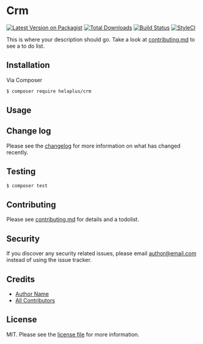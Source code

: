 # Crm

[![Latest Version on Packagist][ico-version]][link-packagist]
[![Total Downloads][ico-downloads]][link-downloads]
[![Build Status][ico-travis]][link-travis]
[![StyleCI][ico-styleci]][link-styleci]

This is where your description should go. Take a look at [contributing.md](contributing.md) to see a to do list.

## Installation

Via Composer

``` bash
$ composer require helaplus/crm
```

## Usage

## Change log

Please see the [changelog](changelog.md) for more information on what has changed recently.

## Testing

``` bash
$ composer test
```

## Contributing

Please see [contributing.md](contributing.md) for details and a todolist.

## Security

If you discover any security related issues, please email author@email.com instead of using the issue tracker.

## Credits

- [Author Name][link-author]
- [All Contributors][link-contributors]

## License

MIT. Please see the [license file](license.md) for more information.

[ico-version]: https://img.shields.io/packagist/v/helaplus/crm.svg?style=flat-square
[ico-downloads]: https://img.shields.io/packagist/dt/helaplus/crm.svg?style=flat-square
[ico-travis]: https://img.shields.io/travis/helaplus/crm/master.svg?style=flat-square
[ico-styleci]: https://styleci.io/repos/12345678/shield

[link-packagist]: https://packagist.org/packages/helaplus/crm
[link-downloads]: https://packagist.org/packages/helaplus/crm
[link-travis]: https://travis-ci.org/helaplus/crm
[link-styleci]: https://styleci.io/repos/12345678
[link-author]: https://github.com/helaplus
[link-contributors]: ../../contributors
